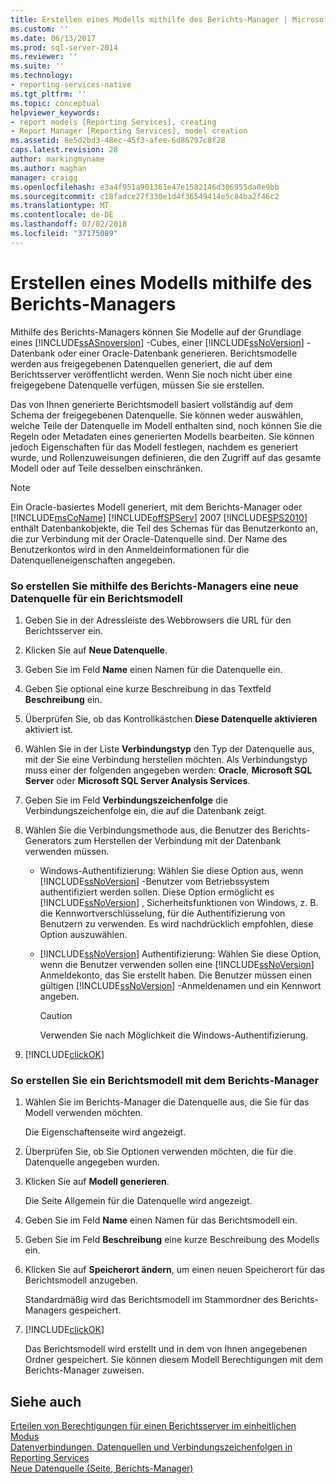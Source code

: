 ```yaml
---
title: Erstellen eines Modells mithilfe des Berichts-Manager | Microsoft-Dokumentation
ms.custom: ''
ms.date: 06/13/2017
ms.prod: sql-server-2014
ms.reviewer: ''
ms.suite: ''
ms.technology:
- reporting-services-native
ms.tgt_pltfrm: ''
ms.topic: conceptual
helpviewer_keywords:
- report models [Reporting Services], creating
- Report Manager [Reporting Services], model creation
ms.assetid: 8e5d2bd3-48ec-45f3-afee-6d86797c8f28
caps.latest.revision: 28
author: markingmyname
ms.author: maghan
manager: craigg
ms.openlocfilehash: e3a4f951a901361e47e1582146d306955da0e9bb
ms.sourcegitcommit: c18fadce27f330e1d4f36549414e5c84ba2f46c2
ms.translationtype: MT
ms.contentlocale: de-DE
ms.lasthandoff: 07/02/2018
ms.locfileid: "37175089"
---
```

# <a name="create-a-model-using-report-manager"></a>Erstellen eines Modells mithilfe des Berichts-Managers
  Mithilfe des Berichts-Managers können Sie Modelle auf der Grundlage eines [!INCLUDE[ssASnoversion](../includes/ssasnoversion-md.md)] -Cubes, einer [!INCLUDE[ssNoVersion](../includes/ssnoversion-md.md)] -Datenbank oder einer Oracle-Datenbank generieren. Berichtsmodelle werden aus freigegebenen Datenquellen generiert, die auf dem Berichtsserver veröffentlicht werden. Wenn Sie noch nicht über eine freigegebene Datenquelle verfügen, müssen Sie sie erstellen.  
  
 Das von Ihnen generierte Berichtsmodell basiert vollständig auf dem Schema der freigegebenen Datenquelle. Sie können weder auswählen, welche Teile der Datenquelle im Modell enthalten sind, noch können Sie die Regeln oder Metadaten eines generierten Modells bearbeiten. Sie können jedoch Eigenschaften für das Modell festlegen, nachdem es generiert wurde, und Rollenzuweisungen definieren, die den Zugriff auf das gesamte Modell oder auf Teile desselben einschränken.  
  
> [!NOTE]  
>  Ein Oracle-basiertes Modell generiert, mit dem Berichts-Manager oder [!INCLUDE[msCoName](../includes/msconame-md.md)] [!INCLUDE[offSPServ](../includes/offspserv-md.md)] 2007 [!INCLUDE[SPS2010](../includes/sps2010-md.md)] enthält Datenbankobjekte, die Teil des Schemas für das Benutzerkonto an, die zur Verbindung mit der Oracle-Datenquelle sind. Der Name des Benutzerkontos wird in den Anmeldeinformationen für die Datenquelleneigenschaften angegeben.  
  
### <a name="to-create-a-new-data-source-for-a-report-model-using-report-manager"></a>So erstellen Sie mithilfe des Berichts-Managers eine neue Datenquelle für ein Berichtsmodell  
  
1.  Geben Sie in der Adressleiste des Webbrowsers die URL für den Berichtsserver ein.  
  
2.  Klicken Sie auf **Neue Datenquelle**.  
  
3.  Geben Sie im Feld **Name** einen Namen für die Datenquelle ein.  
  
4.  Geben Sie optional eine kurze Beschreibung in das Textfeld **Beschreibung** ein.  
  
5.  Überprüfen Sie, ob das Kontrollkästchen **Diese Datenquelle aktivieren** aktiviert ist.  
  
6.  Wählen Sie in der Liste **Verbindungstyp** den Typ der Datenquelle aus, mit der Sie eine Verbindung herstellen möchten. Als Verbindungstyp muss einer der folgenden angegeben werden: **Oracle**, **Microsoft SQL Server** oder **Microsoft SQL Server Analysis Services**.  
  
7.  Geben Sie im Feld **Verbindungszeichenfolge** die Verbindungszeichenfolge ein, die auf die Datenbank zeigt.  
  
8.  Wählen Sie die Verbindungsmethode aus, die Benutzer des Berichts-Generators zum Herstellen der Verbindung mit der Datenbank verwenden müssen.  
  
    -   Windows-Authentifizierung: Wählen Sie diese Option aus, wenn [!INCLUDE[ssNoVersion](../includes/ssnoversion-md.md)] -Benutzer vom Betriebssystem authentifiziert werden sollen. Diese Option ermöglicht es [!INCLUDE[ssNoVersion](../includes/ssnoversion-md.md)] , Sicherheitsfunktionen von Windows, z. B. die Kennwortverschlüsselung, für die Authentifizierung von Benutzern zu verwenden. Es wird nachdrücklich empfohlen, diese Option auszuwählen.  
  
    -   [!INCLUDE[ssNoVersion](../includes/ssnoversion-md.md)] Authentifizierung: Wählen Sie diese Option, wenn die Benutzer verwenden sollen eine [!INCLUDE[ssNoVersion](../includes/ssnoversion-md.md)] Anmeldekonto, das Sie erstellt haben. Die Benutzer müssen einen gültigen [!INCLUDE[ssNoVersion](../includes/ssnoversion-md.md)] -Anmeldenamen und ein Kennwort angeben.  
  
        > [!CAUTION]  
        >  Verwenden Sie nach Möglichkeit die Windows-Authentifizierung.  
  
9. [!INCLUDE[clickOK](../includes/clickok-md.md)]  
  
### <a name="to-create-a-report-model-using-report-manager"></a>So erstellen Sie ein Berichtsmodell mit dem Berichts-Manager  
  
1.  Wählen Sie im Berichts-Manager die Datenquelle aus, die Sie für das Modell verwenden möchten.  
  
     Die Eigenschaftenseite wird angezeigt.  
  
2.  Überprüfen Sie, ob Sie Optionen verwenden möchten, die für die Datenquelle angegeben wurden.  
  
3.  Klicken Sie auf **Modell generieren**.  
  
     Die Seite Allgemein für die Datenquelle wird angezeigt.  
  
4.  Geben Sie im Feld **Name** einen Namen für das Berichtsmodell ein.  
  
5.  Geben Sie im Feld **Beschreibung** eine kurze Beschreibung des Modells ein.  
  
6.  Klicken Sie auf **Speicherort ändern**, um einen neuen Speicherort für das Berichtsmodell anzugeben.  
  
     Standardmäßig wird das Berichtsmodell im Stammordner des Berichts-Managers gespeichert.  
  
7.  [!INCLUDE[clickOK](../includes/clickok-md.md)]  
  
     Das Berichtsmodell wird erstellt und in dem von Ihnen angegebenen Ordner gespeichert. Sie können diesem Modell Berechtigungen mit dem Berichts-Manager zuweisen.  
  
## <a name="see-also"></a>Siehe auch  
 [Erteilen von Berechtigungen für einen Berichtsserver im einheitlichen Modus](security/granting-permissions-on-a-native-mode-report-server.md)   
 [Datenverbindungen, Datenquellen und Verbindungszeichenfolgen in Reporting Services](../../2014/reporting-services/data-connections-data-sources-and-connection-strings-in-reporting-services.md)   
 [Neue Datenquelle (Seite, Berichts-Manager)](../../2014/reporting-services/new-data-source-page-report-manager.md)  
  
  

